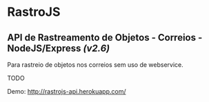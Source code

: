 # RastroJS

## API de Rastreamento de Objetos - Correios - NodeJS/Express *(v2.6)*
Para rastreio de objetos nos correios sem uso de webservice.

TODO

Demo: http://rastrojs-api.herokuapp.com/